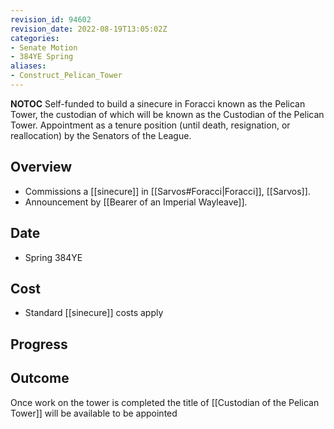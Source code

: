 ```yaml
---
revision_id: 94602
revision_date: 2022-08-19T13:05:02Z
categories:
- Senate Motion
- 384YE Spring
aliases:
- Construct_Pelican_Tower
---
```




__NOTOC__
Self-funded to build a sinecure in Foracci known as the Pelican Tower, the custodian of which will be known as the Custodian of the Pelican Tower. Appointment as a tenure position (until death, resignation, or reallocation) by the Senators of the League.
## Overview
* Commissions a [[sinecure]] in [[Sarvos#Foracci|Foracci]], [[Sarvos]].
* Announcement by [[Bearer of an Imperial Wayleave]].
## Date
* Spring 384YE
## Cost
* Standard [[sinecure]] costs apply
## Progress

## Outcome
Once work on the tower is completed the title of [[Custodian of the Pelican Tower]] will be available to be appointed